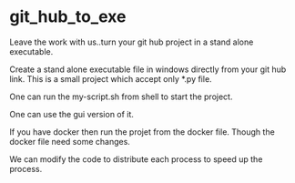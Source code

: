# git_hub_to_exe
Leave the work with us..turn your git hub project in a stand alone executable.

Create a stand alone executable file in windows directly from your git hub link. This is a small project which accept only *.py file. 

One can run the my-script.sh from shell to start the project.

One can use the gui version of it.

If you have docker then run the projet from the docker file. Though the docker file need some changes. 

We can modify the code to distribute each process to speed up the process.
